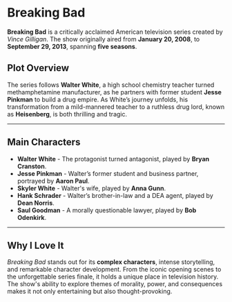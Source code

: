 # Breaking Bad

**Breaking Bad** is a critically acclaimed American television series created by *Vince Gilligan*. The show originally aired from **January 20, 2008**, to **September 29, 2013**, spanning **five seasons**.

## Plot Overview

The series follows **Walter White**, a high school chemistry teacher turned methamphetamine manufacturer, as he partners with former student **Jesse Pinkman** to build a drug empire. As White’s journey unfolds, his transformation from a mild-mannered teacher to a ruthless drug lord, known as **Heisenberg**, is both thrilling and tragic.

---

## Main Characters

- **Walter White** - The protagonist turned antagonist, played by **Bryan Cranston**.
- **Jesse Pinkman** - Walter’s former student and business partner, portrayed by **Aaron Paul**.
- **Skyler White** - Walter's wife, played by **Anna Gunn**.
- **Hank Schrader** - Walter’s brother-in-law and a DEA agent, played by **Dean Norris**.
- **Saul Goodman** - A morally questionable lawyer, played by **Bob Odenkirk**.

---

## Why I Love It

*Breaking Bad* stands out for its **complex characters**, intense storytelling, and remarkable character development. From the iconic opening scenes to the unforgettable series finale, it holds a unique place in television history. The show's ability to explore themes of morality, power, and consequences makes it not only entertaining but also thought-provoking.

